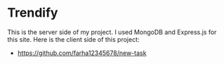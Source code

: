 # Trendify
This is the server side of my project. I used MongoDB and Express.js for this site.
Here is the client side of this project:
- https://github.com/farha12345678/new-task